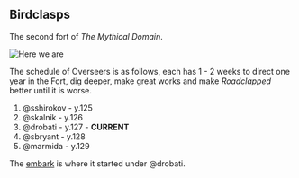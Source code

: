 Birdclasps
----------

The second fort of *The Mythical Domain*.

![Here we are](http://cl.ly/image/27071o1p3Q3G/20140907225014659.png)

The schedule of Overseers is as follows, each has 1 - 2 weeks to direct one year in the Fort, dig deeper, make great works and make *Roadclapped* better until it is worse.

  1. @sshirokov - y.125
  2. @skalnik - y.126
  3. @drobati - y.127 - **CURRENT**
  4. @sbryant - y.128
  5. @marmida - y.129

The [embark](/The-Mythical-Domain/Roadclapped/127-0-embark.md) is where it started under @drobati.

